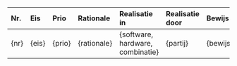 | Nr.  | Eis   | Prio   | Rationale   | Realisatie in                    | Realisatie door | Bewijs   |
|:-----|:------|:-------|:------------|:---------------------------------|:----------------|:---------|
| {nr} | {eis} | {prio} | {rationale} | {software, hardware, combinatie} | {partij}        | {bewijs} |
